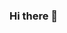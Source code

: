 ### Hi there 👋

<!--
**shirzartenwer/shirzartenwer** is a ✨ _special_ ✨ repository because its `README.md` (this file) appears on your GitHub profile.

## I am a fresh engineering graduate passionate in entrepreneurship
- :bar_chart: I’m currently working on backend development and data analytics.
- 🌱 I’m currently learning building a startup, German language
- 👯 I’m looking to collaborate on various data analytics project which has real world impact
- 🤔 I’m looking for help with buidling a strong Github profile
- 💬 Ask me about Chinese History, Uyghur history, Design Thinking techniques
- :dart: My goal is to find a job in tech and become a startup foudner.
- ⚡ Fun fact: I come from the city which has longest distance to any sea in the world.


---

